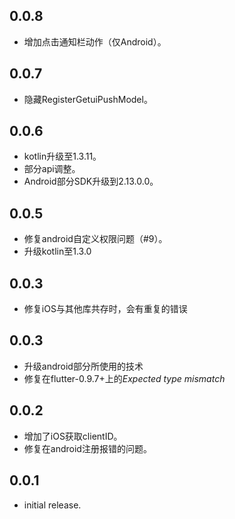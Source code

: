 ## 0.0.8
* 增加点击通知栏动作（仅Android）。

## 0.0.7
* 隐藏RegisterGetuiPushModel。

## 0.0.6
* kotlin升级至1.3.11。
* 部分api调整。
* Android部分SDK升级到2.13.0.0。

## 0.0.5
* 修复android自定义权限问题（#9）。
* 升级kotlin至1.3.0

## 0.0.3
* 修复iOS与其他库共存时，会有重复的错误

## 0.0.3
* 升级android部分所使用的技术
* 修复在flutter-0.9.7+上的*Expected type mismatch*

## 0.0.2
* 增加了iOS获取clientID。
* 修复在android注册报错的问题。

## 0.0.1

* initial release.
